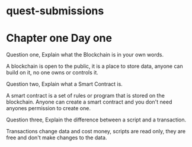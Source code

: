 # quest-submissions

# Chapter one  Day one


 Question one,  Explain what the Blockchain is in your own words.
 
 A blockchain is open to the public, it is a place to store data, anyone can build on it, no one owns or controls it.
 
 
 Question two,  Explain what a Smart Contract is. 
 
 A smart contract is a set of rules or program that is stored on the blockchain.   Anyone can create a smart contract and you don't need anyones permission to create one.
 
 
 Question three,  Explain the difference between a script and a transaction.
 
 Transactions change data and cost money, scripts are read only, they are free and don't make changes to the data.
